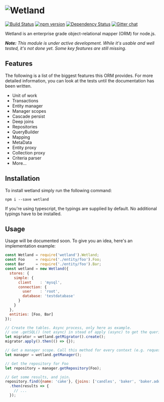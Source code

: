 # ![Wetland](https://cloud.githubusercontent.com/assets/67802/19230467/ed74d496-8ed4-11e6-84bf-4bcc7c5c2fef.png)

[![Build Status](https://travis-ci.org/SpoonX/wetland.svg?branch=master)](https://travis-ci.org/SpoonX/wetland)
[![npm version](https://badge.fury.io/js/wetland.svg)](https://badge.fury.io/js/wetland)
[![Dependency Status](https://gemnasium.com/badges/github.com/SpoonX/wetland.svg)](https://gemnasium.com/github.com/SpoonX/wetland)
[![Gitter chat](https://badges.gitter.im/SpoonX/Dev.svg)](https://gitter.im/SpoonX/Dev)

Wetland is an enterprise grade object-relational mapper (ORM) for node.js.

_**Note:** This module is under active development.
While it's usable and well tested, it's not done yet.
Some key features are still missing._

## Features
The following is a list of the biggest features this ORM provides.
For more detailed information, you can look at the tests until the documentation has been written.

* Unit of work
* Transactions
* Entity manager
* Manager scopes
* Cascade persist
* Deep joins
* Repositories
* QueryBuilder
* Mapping
* MetaData
* Entity proxy
* Collection proxy
* Criteria parser
* More...

## Installation
To install wetland simply run the following command:

`npm i --save wetland`

If you're using typescript, the typings are supplied by default. No additional typings have to be installed.

## Usage

Usage will be documented soon. To give you an idea, here's an implementation example:

```js
const Wetland = require('wetland').Wetland;
const Foo     = require('./entity/foo').Foo;
const Bar     = require('./entity/foo').Bar;
const wetland = new Wetland({
  stores: {
    simple: {
      client    : 'mysql',
      connection: {
        user    : 'root',
        database: 'testdatabase'
      }
    }
  },
  entities: [Foo, Bar]
});

// Create the tables. Async process, only here as example.
// use .getSQL() (not async) in stead of apply (async) to get the queries.
let migrator = wetland.getMigrator().create();
migrator.apply().then(() => {});

// Get a manager scope. Call this method for every context (e.g. requests).
let manager = wetland.getManager();

// Get the repository for Foo
let repository = manager.getRepository(Foo);

// Get some results, and join.
repository.find({name: 'cake'}, {joins: ['candles', 'baker', 'baker.address']})
  .then(results => {
    // ...
  });
```
